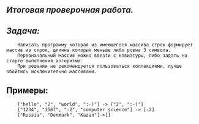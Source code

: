 ## _**Итоговая проверочная работа.**_

## _Задача:_
        
        Написать программу которая из имеющегося массива строк формирует массив из строк, длинна которых меньше либо ровна 3 символа.
        Первоначальный массив можно ввезти с клвиатуры, либо задать на старте выполнения алгоритма. 
        При решении не рекомендуется пользоваться коллекциями, лучше обойтись исключительно массивами.


## **Примеры:**
        ["hello", "2", "world", ":-)"] -> ["2", ":-)"]
        ["1234", "1567", "-2", "computer science"] -> [-2]
        ["Russia", "Denmark", "Kazan"]->[]